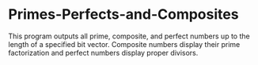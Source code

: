 # Primes-Perfects-and-Composites

This program outputs all prime, composite, and perfect numbers up to the length of a specified bit vector. Composite numbers display their prime factorization and perfect numbers display proper divisors.
